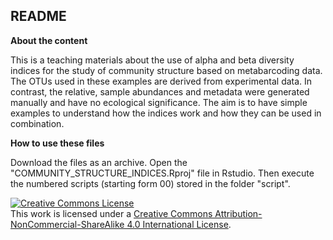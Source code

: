 ## README

**About the content**

This is a teaching materials about the use of alpha and beta diversity indices for the study of community structure based on metabarcoding data. 
The OTUs used in these examples are derived from experimental data. In contrast, the relative, sample abundances and metadata were generated manually and have no ecological significance. The aim is to have simple examples to understand how the indices work and how they can be used in combination. 

**How to use these files**

Download the files as an archive. Open the "COMMUNITY_STRUCTURE_INDICES.Rproj" file in Rstudio. Then execute the numbered scripts (starting form 00) stored in the folder "script". 

<a rel="license" href="http://creativecommons.org/licenses/by-nc-sa/4.0/"><img alt="Creative Commons License" style="border-width:0" src="https://i.creativecommons.org/l/by-nc-sa/4.0/88x31.png" /></a><br />This work is licensed under a <a rel="license" href="http://creativecommons.org/licenses/by-nc-sa/4.0/">Creative Commons Attribution-NonCommercial-ShareAlike 4.0 International License</a>.
